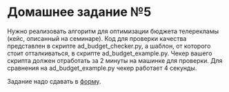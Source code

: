 # Домашнее задание №5

Нужно реализовать алгоритм для оптимизации бюджета телерекламы (кейс, описанный на семинаре). Код для проверки качества представлен в  скрипте ad_budget_checker.py, а шаблон, от которого стоит отталкиваться, в скрипте ad_budget_example.py. Чекер вашего скрипта должен отработать за 2 минуты на машинке для проверки. Для сравнения на ad_budget_example.py чекер работает 4 секунды.

Задание надо сдавать в [форму](https://forms.gle/7TxddjbvMKmGwxtbA).
